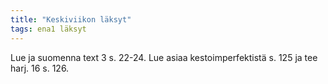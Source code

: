 ```yaml
---
title: "Keskiviikon läksyt"
tags: ena1 läksyt
---
```


Lue ja suomenna text 3 s. 22-24. Lue asiaa kestoimperfektistä s. 125 ja tee harj. 16 s. 126.
